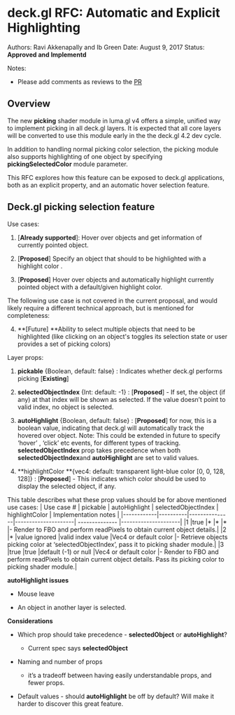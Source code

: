 # deck.gl RFC: Automatic and Explicit Highlighting

Authors: Ravi Akkenapally and Ib Green
Date: August 9, 2017
Status: **Approved and Implementd**

Notes:
* Please add comments as reviews to the [PR](https://github.com/uber/deck.gl/pull/839)


## Overview

The new **picking** shader module in luma.gl v4 offers a simple, unified way to implement picking in all deck.gl layers. It is expected that all core layers will be converted to use this module early in the the deck.gl 4.2 dev cycle.

In addition to handling normal picking color selection, the picking module also supports highlighting of one object by specifying  **pickingSelectedColor** module parameter.

This RFC explores how this feature can be exposed to deck.gl applications, both as an explicit property, and an automatic hover selection feature.

## Deck.gl picking selection feature

Use cases:

1. [**Already supported**]: Hover over objects and get information of currently pointed object.

2. [**Proposed**] Specify an object that should to be highlighted with a highlight color .

3. [**Proposed**] Hover over objects and automatically highlight currently pointed object with a default/given highlight color.

The following use case is not covered in the current proposal, and would likely require a different technical approach, but is mentioned for completeness:

4. **[Future] **Ability to select multiple objects that need to be highlighted (like clicking on an object's toggles its selection state or user provides a set of picking colors)

Layer props:

1. **pickable** {Boolean, default: false} : Indicates whether deck.gl performs picking [**Existing**]

2. **selectedObjectIndex** {Int: default: -1} : [**Proposed**] - If set, the object (if any) at that index will be shown as selected. If the value doesn’t point to valid index, no object is selected.

3. **autoHighlight** {Boolean, default: false} : [**Proposed**] for now, this is a boolean value, indicating that deck.gl will automatically track the hovered over object. Note: This could be extended in future to specify ‘hover’ , ‘click’ etc events, for different types of tracking. **selectedObjectIndex** prop takes precedence when both **selectedObjectIndex**and **autoHighlight** are set to valid values.

4. **highlightColor **{vec4: default: transparent light-blue color [0, 0, 128, 128]} : [**Proposed**] - This indicates which color should be used to display the selected object, if any.


This table describes what these prop values should be for above mentioned use cases:
| Use case # | pickable | autoHighlight | selectedObjectIndex | highlightColor | Implementation notes |
|------------|----------|---------------|---------------------| -------------- |---------------------|
|1           |true      |*              |*                    |*               |- Render to FBO and perform readPixels to obtain current object details.|
|2           |*         |value ignored  |valid index value    |Vec4 or default color |- Retrieve objects picking color at ‘selectedObjectIndex’, pass it to picking shader module.|
|3           |true      |true           |default (-1) or null |Vec4 or default color |- Render to FBO and perform readPixels to obtain current object details. Pass its picking color to picking shader module.|


**autoHighlight issues**

* Mouse leave

* An object in another layer is selected.

**Considerations**

* Which prop should take precedence - **selectedObject** or **autoHighlight**?

    * Current spec says **selectedObject**

* Naming and number of props

    *  it’s a tradeoff between having easily understandable props, and fewer props.

* Default values - should **autoHighlight** be off by default? Will make it harder to discover this great feature.
